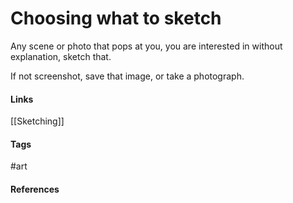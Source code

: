 # Choosing what to sketch
Any scene or photo that pops at you, you are interested in without explanation, sketch that.

If not screenshot, save that image, or take a photograph.

#### Links
[[Sketching]]
#### Tags
#art
#### References